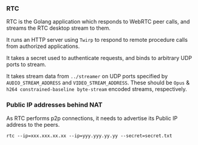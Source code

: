 ### RTC

RTC is the Golang application which responds to WebRTC peer calls, and streams the RTC desktop stream to them.

It runs an HTTP server using `Twirp` to respond to remote procedure calls from authorized applications.

It takes a secret used to authenticate requests, and binds to arbitrary UDP ports to stream.

It takes stream data from `../streamer` on UDP ports specified by `AUDIO_STREAM_ADDRESS` and `VIDEO_STREAM_ADDRESS`.
These should be `Opus` & `h264 constrained-baseline byte-stream` encoded streams, respectively.

### Public IP addresses behind NAT

As RTC performs p2p connections, it needs to advertise its Public IP address to the peers. 

`rtc --ip=xxx.xxx.xx.xx --ip=yyy.yyy.yy.yy --secret=secret.txt`